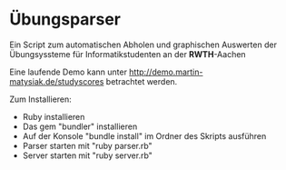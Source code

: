 Übungsparser
============

Ein Script zum automatischen Abholen und graphischen Auswerten der Übungsyssteme für Informatikstudenten an der **RWTH**-Aachen

Eine laufende Demo kann unter http://demo.martin-matysiak.de/studyscores betrachtet werden.


Zum Installieren:

- Ruby installieren
- Das gem "bundler" installieren
- Auf der Konsole "bundle install" im Ordner des Skripts ausführen
- Parser starten mit "ruby parser.rb"
- Server starten mit "ruby server.rb"